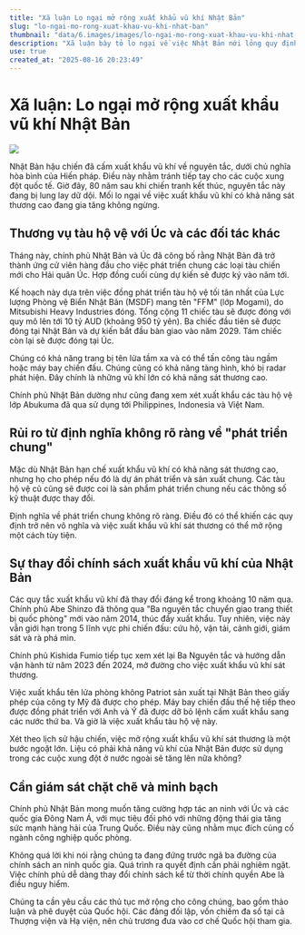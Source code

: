 ```yaml
---
title: "Xã luận Lo ngại mở rộng xuất khẩu vũ khí Nhật Bản"
slug: "lo-ngai-mo-rong-xuat-khau-vu-khi-nhat-ban"
thumbnail: "data/6.images/images/lo-ngai-mo-rong-xuat-khau-vu-khi-nhat-ban.webp"
description: "Xã luận bày tỏ lo ngại về việc Nhật Bản nới lỏng quy định và mở rộng xuất khẩu vũ khí sát thương, đặc biệt là thương vụ tàu hộ vệ với Úc, đi ngược nguyên tắc hòa bình hậu chiến."
use: true
created_at: "2025-08-16 20:23:49"
---
```


# Xã luận: Lo ngại mở rộng xuất khẩu vũ khí Nhật Bản

![](/images/20250816-00010000-nishinpc-000-1-view.webp)

Nhật Bản hậu chiến đã cấm xuất khẩu vũ khí về nguyên tắc, dưới chủ nghĩa hòa bình của Hiến pháp. Điều này nhằm tránh tiếp tay cho các cuộc xung đột quốc tế. Giờ đây, 80 năm sau khi chiến tranh kết thúc, nguyên tắc này đang bị lung lay dữ dội. Mối lo ngại về việc xuất khẩu vũ khí có khả năng sát thương cao đang gia tăng không ngừng.

## Thương vụ tàu hộ vệ với Úc và các đối tác khác

Tháng này, chính phủ Nhật Bản và Úc đã công bố rằng Nhật Bản đã trở thành ứng cử viên hàng đầu cho việc phát triển chung các loại tàu chiến mới cho Hải quân Úc. Hợp đồng cuối cùng dự kiến sẽ được ký vào năm tới.

Kế hoạch này dựa trên việc đồng phát triển tàu hộ vệ tối tân nhất của Lực lượng Phòng vệ Biển Nhật Bản (MSDF) mang tên "FFM" (lớp Mogami), do Mitsubishi Heavy Industries đóng. Tổng cộng 11 chiếc tàu sẽ được đóng với quy mô lên tới 10 tỷ AUD (khoảng 950 tỷ yên). Ba chiếc đầu tiên sẽ được đóng tại Nhật Bản và dự kiến bắt đầu bàn giao vào năm 2029. Tám chiếc còn lại sẽ được đóng tại Úc.

Chúng có khả năng trang bị tên lửa tầm xa và có thể tấn công tàu ngầm hoặc máy bay chiến đấu. Chúng cũng có khả năng tàng hình, khó bị radar phát hiện. Đây chính là những vũ khí lớn có khả năng sát thương cao.

Chính phủ Nhật Bản dường như cũng đang xem xét xuất khẩu các tàu hộ vệ lớp Abukuma đã qua sử dụng tới Philippines, Indonesia và Việt Nam.

## Rủi ro từ định nghĩa không rõ ràng về "phát triển chung"

Mặc dù Nhật Bản hạn chế xuất khẩu vũ khí có khả năng sát thương cao, nhưng họ cho phép nếu đó là dự án phát triển và sản xuất chung. Các tàu hộ vệ cũ cũng sẽ được coi là sản phẩm phát triển chung nếu các thông số kỹ thuật được thay đổi.

Định nghĩa về phát triển chung không rõ ràng. Điều đó có thể khiến các quy định trở nên vô nghĩa và việc xuất khẩu vũ khí sát thương có thể mở rộng một cách tùy tiện.

## Sự thay đổi chính sách xuất khẩu vũ khí của Nhật Bản

Các quy tắc xuất khẩu vũ khí đã thay đổi đáng kể trong khoảng 10 năm qua. Chính phủ Abe Shinzo đã thông qua "Ba nguyên tắc chuyển giao trang thiết bị quốc phòng" mới vào năm 2014, thúc đẩy xuất khẩu. Tuy nhiên, việc này vẫn giới hạn trong 5 lĩnh vực phi chiến đấu: cứu hộ, vận tải, cảnh giới, giám sát và rà phá mìn.

Chính phủ Kishida Fumio tiếp tục xem xét lại Ba Nguyên tắc và hướng dẫn vận hành từ năm 2023 đến 2024, mở đường cho việc xuất khẩu vũ khí sát thương.

Việc xuất khẩu tên lửa phòng không Patriot sản xuất tại Nhật Bản theo giấy phép của công ty Mỹ đã được cho phép. Máy bay chiến đấu thế hệ tiếp theo được đồng phát triển với Anh và Ý đã được dỡ bỏ lệnh cấm xuất khẩu sang các nước thứ ba. Và giờ là việc xuất khẩu tàu hộ vệ này.

Xét theo lịch sử hậu chiến, việc mở rộng xuất khẩu vũ khí sát thương là một bước ngoặt lớn. Liệu có phải khả năng vũ khí của Nhật Bản được sử dụng trong các cuộc xung đột ở nước ngoài sẽ tăng lên nữa không?

## Cần giám sát chặt chẽ và minh bạch

Chính phủ Nhật Bản mong muốn tăng cường hợp tác an ninh với Úc và các quốc gia Đông Nam Á, với mục tiêu đối phó với những động thái gia tăng sức mạnh hàng hải của Trung Quốc. Điều này cũng nhằm mục đích củng cố ngành công nghiệp quốc phòng.

Không quá lời khi nói rằng chúng ta đang đứng trước ngã ba đường của chính sách an ninh quốc gia. Quá trình ra quyết định cần phải nghiêm ngặt. Việc chính phủ dễ dàng thay đổi chính sách kể từ thời chính quyền Abe là điều nguy hiểm.

Chúng ta cần yêu cầu các thủ tục mở rộng cho công chúng, bao gồm thảo luận và phê duyệt của Quốc hội. Các đảng đối lập, vốn chiếm đa số tại cả Thượng viện và Hạ viện, nên chủ trương đưa vào cơ chế Quốc hội tham gia.